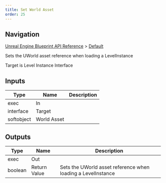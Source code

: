 ```yaml
---
title: Set World Asset
order: 25
---
```

## Navigation

[Unreal Engine Blueprint API Reference](https://dev.epicgames.com/documentation/en-us/unreal-engine/BlueprintAPI) > [Default](https://dev.epicgames.com/documentation/en-us/unreal-engine/BlueprintAPI/Default)

Sets the UWorld asset reference when loading a LevelInstance

Target is Level Instance Interface

## Inputs

| Type | Name | Description |
| --- | --- | --- |
| exec | In |  |
| interface | Target |  |
| softobject | World Asset |  |

## Outputs

| Type | Name | Description |
| --- | --- | --- |
| exec | Out |  |
| boolean | Return Value | Sets the UWorld asset reference when loading a LevelInstance |
